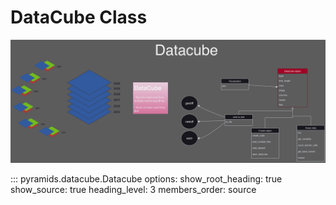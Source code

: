 # DataCube Class

![Datacube diagram](./../_images/pyramids-datacube.svg)


::: pyramids.datacube.Datacube
    options:
        show_root_heading: true
        show_source: true
        heading_level: 3
        members_order: source